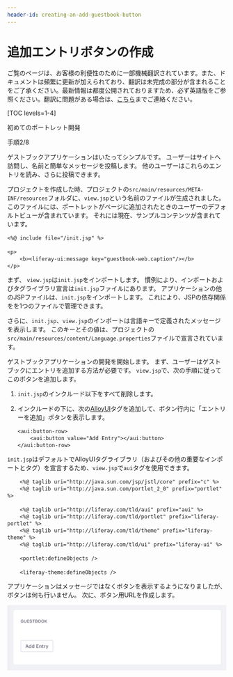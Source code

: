 ```yaml
---
header-id: creating-an-add-guestbook-button
---
```


# 追加エントリボタンの作成

<p class="alert alert-info"><span class="wysiwyg-color-blue120">ご覧のページは、お客様の利便性のために一部機械翻訳されています。また、ドキュメントは頻繁に更新が加えられており、翻訳は未完成の部分が含まれることをご了承ください。最新情報は都度公開されておりますため、必ず英語版をご参照ください。翻訳に問題がある場合は、<a href="mailto:support-content-jp@liferay.com">こちら</a>までご連絡ください。</span></p>

[TOC levels=1-4]

<div class="learn-path-step row">
    <p id="stepTitle">初めてのポートレット開発</p><p>手順2/8</p>
</div>

ゲストブックアプリケーションはいたってシンプルです。 ユーザーはサイトへ訪問し、名前と簡単なメッセージを投稿します。 他のユーザーはこれらのエントリを読み、さらに投稿できます。

プロジェクトを作成した時、プロジェクトの`src/main/resources/META-INF/resources`フォルダに、`view.jsp`という名前のファイルが生成されました。 このファイルには、ポートレットがページに追加されたときのユーザーのデフォルトビューが含まれています。 それには現在、サンプルコンテンツが含まれています。

    <%@ include file="/init.jsp" %>
    
    <p>
        <b><liferay-ui:message key="guestbook-web.caption"/></b>
    </p>

まず、 `view.jsp`は`init.jsp`をインポートします。 慣例により、インポートおよびタグライブラリ宣言は`init.jsp`ファイルにあります。 アプリケーションの他のJSPファイルは、`init.jsp`をインポートします。 これにより、JSPの依存関係をを1つのファイルで管理できます。

さらに、`init.jsp`、`view.jsp`のインポートは言語キーで定義されたメッセージを表示します。 このキーとその値は、プロジェクトの`src/main/resources/content/Language.properties`ファイルで宣言されています。

ゲストブックアプリケーションの開発を開始します。 まず、ユーザーはゲストブックにエントリを追加する方法が必要です。 `view.jsp`で、次の手順に従ってこのボタンを追加します。

1.  `init.jsp`のインクルード以下をすべて削除します。

2.  インクルードの下に、次の[AlloyUI](http://alloyui.com/)タグを追加して、ボタン行内に「エントリーを追加」ボタンを表示します。
   
        <aui:button-row>
            <aui:button value="Add Entry"></aui:button>
        </aui:button-row>

`init.jsp`はデフォルトでAlloyUIタグライブラリ（およびその他の重要なインポートとタグ）を宣言するため、`view.jsp`で`aui`タグを使用できます。

``` 
    <%@ taglib uri="http://java.sun.com/jsp/jstl/core" prefix="c" %>
    <%@ taglib uri="http://java.sun.com/portlet_2_0" prefix="portlet" %>

    <%@ taglib uri="http://liferay.com/tld/aui" prefix="aui" %>
    <%@ taglib uri="http://liferay.com/tld/portlet" prefix="liferay-portlet" %>
    <%@ taglib uri="http://liferay.com/tld/theme" prefix="liferay-theme" %>
    <%@ taglib uri="http://liferay.com/tld/ui" prefix="liferay-ui" %>

    <portlet:defineObjects />

    <liferay-theme:defineObjects />
```

アプリケーションはメッセージではなくボタンを表示するようになりましたが、ボタンは何も行いません。 次に、ボタン用URLを作成します。

![図1：新しいボタンはまだ機能していません。](../../../images/guestbook-new-button.png)
